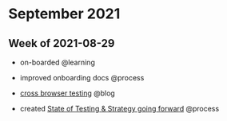 # September 2021

  

## Week of 2021-08-29

  

- on-boarded @learning

- improved onboarding docs @process

- [cross browser testing](https://dev.to/muratkeremozcan/opinions-on-cross-browser-testing-in-modern-web-dev-35h5) @blog

- created [State of Testing & Strategy going forward](https://helloextend.atlassian.net/wiki/spaces/ENG/pages/1253736587/State+of+Testing+Strategy+going+forward+September+2021) @process